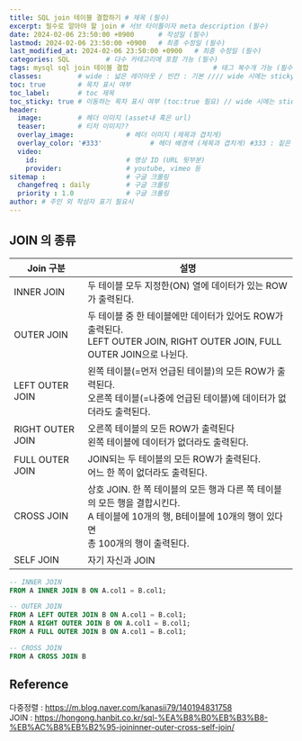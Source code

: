 ```yaml
---
title: SQL join 테이블 결합하기 # 제목 (필수)
excerpt: 필수로 알아야 할 join # 서브 타이틀이자 meta description (필수)
date: 2024-02-06 23:50:00 +0900      # 작성일 (필수)
lastmod: 2024-02-06 23:50:00 +0900   # 최종 수정일 (필수)
last_modified_at: 2024-02-06 23:50:00 +0900   # 최종 수정일 (필수)
categories: SQL         # 다수 카테고리에 포함 가능 (필수)
tags: mysql sql join 테이블 결합                     # 태그 복수개 가능 (필수)
classes:         # wide : 넓은 레이아웃 / 빈칸 : 기본 //// wide 시에는 sticky toc 불가
toc: true        # 목차 표시 여부
toc_label:       # toc 제목
toc_sticky: true # 이동하는 목차 표시 여부 (toc:true 필요) // wide 시에는 sticky toc 불가
header: 
  image:         # 헤더 이미지 (asset내 혹은 url)
  teaser:        # 티저 이미지??
  overlay_image:             # 헤더 이미지 (제목과 겹치게)
  overlay_color: '#333'            # 헤더 배경색 (제목과 겹치게) #333 : 짙은 회색 (필수)
  video:
    id:                      # 영상 ID (URL 뒷부분)
    provider:                # youtube, vimeo 등
sitemap :                    # 구글 크롤링
  changefreq : daily         # 구글 크롤링
  priority : 1.0             # 구글 크롤링
author: # 주인 외 작성자 표기 필요시
---
```

<!--postNo: 20240206_003-->  

## JOIN 의 종류  

|Join 구분|설명|
|---|---|
|INNER JOIN|두 테이블 모두 지정한(ON) 열에 데이터가 있는 ROW가 출력된다.|
|OUTER JOIN|두 테이블 중 한 테이블에만 데이터가 있어도 ROW가 출력된다.<br>LEFT OUTER JOIN, RIGHT OUTER JOIN, FULL OUTER JOIN으로 나뉜다.|
|LEFT OUTER JOIN|왼쪽 테이블(=먼저 언급된 테이블)의 모든 ROW가 출력된다.<br>오른쪽 테이블(=나중에 언급된 테이블)에 데이터가 없더라도 출력된다.|
|RIGHT OUTER JOIN|오른쪽 테이블의 모든 ROW가 출력된다<br>왼쪽 테이블에 데이터가 없더라도 출력된다.|
|FULL OUTER JOIN|JOIN되는 두 테이블의 모든 ROW가 출력된다.<br>어느 한 쪽이 없더라도 출력된다.|
|CROSS JOIN|상호 JOIN. 한 쪽 테이블의 모든 행과 다른 쪽 테이블의 모든 행을 결합시킨다.<br>A 테이블에 10개의 행, B테이블에 10개의 행이 있다면<br>총 100개의 행이 출력된다.|
|SELF JOIN|자기 자신과 JOIN|


```sql
-- INNER JOIN
FROM A INNER JOIN B ON A.col1 = B.col1;

-- OUTER JOIN
FROM A LEFT OUTER JOIN B ON A.col1 = B.col1;
FROM A RIGHT OUTER JOIN B ON A.col1 = B.col1;
FROM A FULL OUTER JOIN B ON A.col1 = B.col1;

-- CROSS JOIN
FROM A CROSS JOIN B
```


## Reference  

다중정렬 : https://m.blog.naver.com/kanasii79/140194831758  
JOIN : https://hongong.hanbit.co.kr/sql-%EA%B8%B0%EB%B3%B8-%EB%AC%B8%EB%B2%95-joininner-outer-cross-self-join/    